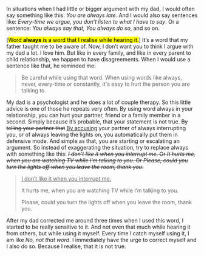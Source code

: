 In situations when I had little or bigger argument with my dad, I would often say something like this: _You are always late_. And I would also say sentences like: _Every-time we argue, you don’t listen to what I have to say_. Or a sentence: _You always say that, You always do so_, and so on.

  [<mark>Word **always** is a word that I realise while hearing it.</mark>] It’s a word that my father taught me to be aware of.  Now, I don’t want you to think I argue with my dad a lot. I love him. But like in every family, and like in every parent to child relationship, we happen to have disagreements. When I would use a sentence like that, he reminded me:
  
> Be careful while using that word. When using words like always, never, every-time or constantly, it's easy to hurt the person you are talking to.

My dad is a psychologist and he does a lot of couple therapy. So this little advice is one of those he repeats very often. By using word always in your relationship, you can hurt your partner, friend or a family member in a second. Simply because it’s probable, that your statement is not true. <del>By telling your partner that</del> <ins>By accusing</ins> your partner of always interrupting you, or of always leaving the lights on, you automatically put them in defensive mode. And simple as that, you are starting or escalating an argument. So instead of exaggerating the situation, try to replace always with something like this: <del>_I don’t like it when you interrupt me_. Or _It hurts me, when you are watching TV while I’m talking to you_. Or _Please, could you turn the lights off when you leave the room, thank you_.</del>

> <ins>I don’t like it when you interrupt me.
>
> It hurts me, when you are watching TV while I’m talking to you.
>
> Please, could you turn the lights off when you leave the room, thank you.</ins>

After my dad corrected me around three times when I used this word, I started to be really sensitive to it. And not even that much while hearing it from others, but while using it myself. Every time I catch myself using it, I am like _No, not that word_. I immediately have the urge to correct myself and I also do so. Because I realise, that it is not true. 
